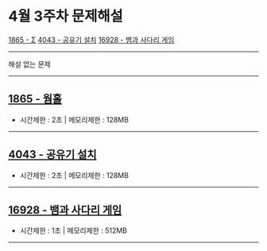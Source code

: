 # 4월 3주차 문제해설
[1865 - Σ](https://github.com/Junhyung-Choi/BOJ-PS/blob/master/Apr/week_3/1865.py "1865 - Σ")
[4043 - 공유기 설치](https://github.com/Junhyung-Choi/BOJ-PS/blob/master/Apr/week_3/4043.py "4043 - 공유기 설치")
[16928 - 뱀과 사다리 게임](https://github.com/Junhyung-Choi/BOJ-PS/blob/master/Apr/week_3/16928.py "16928 - 뱀과 사다리 게임")

---
해설 없는 문제

---
## [1865 - 웜홀](https://github.com/Junhyung-Choi/BOJ-PS/blob/master/Apr/week_3/1865.py "1865 - 웜홀")
- 시간제한 : 2초 | 메모리제한 : 128MB



---
## [4043 - 공유기 설치](https://github.com/Junhyung-Choi/BOJ-PS/blob/master/Apr/week_3/4043.py "4043 - 공유기 설치")
- 시간제한 : 2초 | 메모리제한 : 128MB



---
## [16928 - 뱀과 사다리 게임](https://github.com/Junhyung-Choi/BOJ-PS/blob/master/Apr/week_3/16928.py "16928 - 뱀과 사다리 게임")
- 시간제한 : 1초 | 메모리제한 : 512MB



---